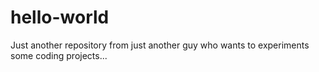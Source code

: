 # hello-world
Just another repository from just another guy who wants to experiments some coding projects...
